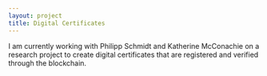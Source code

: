 ```yaml
---
layout: project
title: Digital Certificates
---
```


I am currently working with Philipp Schmidt and Katherine McConachie on a research project to create digital certificates that are registered and verified through the blockchain.